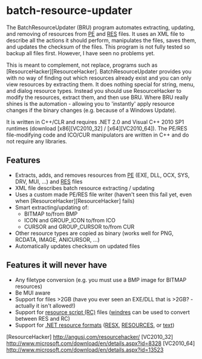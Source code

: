 batch-resource-updater
======================

The BatchResourceUpdater (BRU) program automates extracting, updating, and removing of resources from [PE][PE] and [RES][RES] files. It uses an XML file to describe all the actions it should perform, manipulates the files, saves them, and updates the checksum of the files. This program is not fully tested so backup all files first. However, I have seen no problems yet.

This is meant to complement, not replace, programs such as [ResourceHacker][ResourceHacker]. BatchResourceUpdater provides you with no way of finding out which resources already exist and you can only view resources by extracting them. It does nothing special for string, menu, and dialog resource types. Instead you should use ResourceHacker to modify the resources, extract them, and then use BRU. Where BRU really shines is the automation - allowing you to 'instantly' apply resource changes if the binary changes (e.g. because of a Windows Update).

It is written in C++/CLR and requires .NET 2.0 and Visual C++ 2010 SP1 runtimes (download [x86][VC2010_32] / [x64][VC2010_64]). The PE/RES file-modifying code and ICO/CUR manipulators are written in C++ and do not require any libraries.


Features
--------

* Extracts, adds, and removes resources from [PE][PE] (EXE, DLL, OCX, SYS, DRV, MUI, ...) and [RES][RES] files
* XML file describes batch resource extracting / updating
* Uses a custom made PE/RES file writer (haven't seen this fail yet, even when [ResourceHacker][ResourceHacker] fails)
* Smart extracting/updating of:
  * BITMAP to/from BMP
  * ICON and GROUP_ICON to/from ICO
  * CURSOR and GROUP_CURSOR to/from CUR
* Other resource types are copied as binary (works well for PNG, RCDATA, IMAGE, ANICURSOR, ...)
* Automatically updates checksum on updated files


Features it will never have
---------------------------

* Any filetype conversion (e.g. you must use a BMP image for BITMAP resources)
* Be MUI aware
* Support for files >2GB (have you ever seen an EXE/DLL that is >2GB? - actually it isn't allowed!)
* Support for [resource script (RC)](http://msdn.microsoft.com/en-us/library/aa380599%28VS.85%29.aspx) files ([windres](http://sourceware.org/binutils/docs/binutils/windres.html) can be used to convert between RES and RC)
* Support for [.NET resource formats](http://msdn.microsoft.com/en-us/library/xbx3z216%28VS.80%29.aspx) ([RESX](http://msdn.microsoft.com/en-us/library/ekyft91f%28VS.80%29.aspx), [RESOURCES](http://msdn.microsoft.com/en-us/library/zew6azb7%28VS.80%29.aspx), or [text](http://msdn.microsoft.com/en-us/library/s9eey0h7%28VS.80%29.aspx))


[PE]: http://en.wikipedia.org/wiki/Portable_Executable
[RES]: http://msdn.microsoft.com/en-us/library/ms648007%28VS.85%29.aspx
[ResourceHacker] http://angusj.com/resourcehacker/
[VC2010_32] http://www.microsoft.com/download/en/details.aspx?id=8328
[VC2010_64] http://www.microsoft.com/download/en/details.aspx?id=13523
